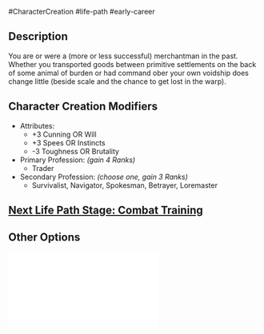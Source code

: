 #CharacterCreation #life-path #early-career 
## Description
You are or were a (more or less successful) merchantman in the past. Whether you transported goods between primitive settlements on the back of some animal of burden or had command ober your own voidship does change little (beside scale and the chance to get lost in the warp).

## Character Creation Modifiers
- Attributes:
	- +3 Cunning OR Will
	- +3 Spees OR Instincts 
	- -3 Toughness OR Brutality 
- Primary Profession: _(gain 4 Ranks)_
	- Trader
- Secondary Profession: _(choose one, gain 3 Ranks)_
	- Survivalist, Navigator, Spokesman, Betrayer, Loremaster 
## [Next Life Path Stage: Combat Training](</LifePath/CombatTraining/Combat Training.md>)

## Other Options
![](</LifePath/EarlyCareer/List of Early Careers.md>)